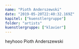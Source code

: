 ```yaml
---
name: "Pioth Anderszewski"
date: "2019-05-20T22:40:32.169Z"
kapitel: ["kuenstlergruppe"]
folder: "artists"
kuenstlergruppe: ["klavier"]
---
```


<p>heyhooo Pioth Anderszewski</p>
